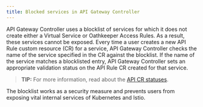 ```yaml
---
title: Blocked services in API Gateway Controller
---
```


API Gateway Controller uses a blocklist of services for which it does not create either a Virtual Service or Oathkeeper Access Rules. As a result, these services cannot be exposed. Every time a user creates a new API Rule custom resource (CR) for a service, API Gateway Controller checks the name of the service specified in the CR against the blocklist. If the name of the service matches a blocklisted entry, API Gateway Controller sets an appropriate validation status on the API Rule CR created for that service.

>**TIP:** For more information, read about the [API CR statuses](./00-custom-resources/apix-01-apirule.md#status-codes).

The blocklist works as a security measure and prevents users from exposing vital internal services of Kubernetes and Istio.
